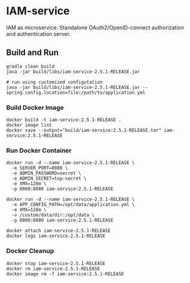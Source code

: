 # IAM-service
IAM as microservice. Standalone OAuth2/OpenID-connect authorization and authentication server. 

## Build and Run
```
gradle clean build
java -jar build/libs/iam-service-2.5.1-RELEASE.jar

# run using customized configutation
java -jar build/libs/iam-service-2.5.1-RELEASE.jar --spring.config.location=file:/path/to/application.yml
```

### Build Docker Image 
```
docker build -t iam-service:2.5.1-RELEASE .
docker image list
docker save --output="build/iam-service:2.5.1-RELEASE.tar" iam-service:2.5.1-RELEASE
```

### Run Docker Container
```
docker run -d --name iam-service-2.5.1-RELEASE \
  -e SERVER_PORT=8080 \
  -e ADMIN_PASSWORD=secret \
  -e ADMIN_SECRET=top-secret \
  -e XMX=128m \
  -p 8080:8080 iam-service:2.5.1-RELEASE

docker run -d --name iam-service-2.5.1-RELEASE \
  -e APP_CONFIG_PATH=/opt/data/application.yml \
  -e XMX=128m \
  -v /custom/data/dir:/opt/data \
  -p 8080:8080 iam-service:2.5.1-RELEASE

docker attach iam-service-2.5.1-RELEASE
docker logs iam-service-2.5.1-RELEASE
```
### Docker Cleanup 
```
docker stop iam-service-2.5.1-RELEASE
docker rm iam-service-2.5.1-RELEASE
docker image rm -f iam-service:2.5.1-RELEASE
```